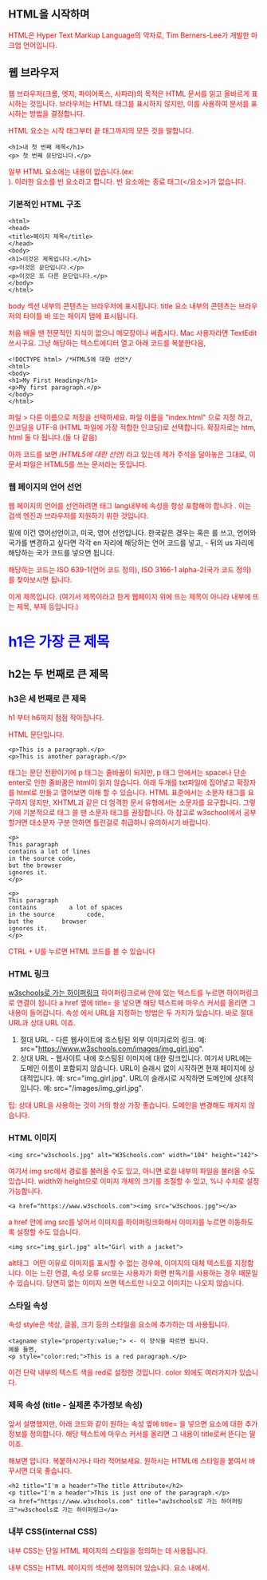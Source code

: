 ## HTML을 시작하며

HTML은 Hyper Text Markup Language의 약자로, Tim Berners-Lee가 개발한 마크업 언어입니다.


## 웹 브라우저

  웹 브라우저(크롬, 엣지, 파이어폭스, 사파리)의 목적은 HTML 문서를 읽고 올바르게 표시하는 것입니다.
  브라우저는 HTML 태그를 표시하지 않지만, 이를 사용하여 문서를 표시하는 방법을 결정합니다.

  HTML 요소는 시작 태그부터 끝 태그까지의 모든 것을 말합니다.

    <h1>내 첫 번째 제목</h1>
    <p> 첫 번째 문단입니다.</p>

  일부 HTML 요소에는 내용이 없습니다.(ex: <br>).
  이러한 요소를 빈 요소라고 합니다. 빈 요소에는 종료 태그(</요소>)가 없습니다.


### 기본적인 HTML 구조
  
    <html>
    <head>
    <title>페이지 제목</title>
    </head>
    <body>
    <h1>이것은 제목입니다.</h1>  
    <p>이것은 문단입니다.</p>
    <p>이것은 또 다른 문단입니다.</p>
    </body>
    </html>

  body 섹션 내부의 콘텐츠는 브라우저에 표시됩니다.
  title 요소 내부의 콘텐츠는 브라우저의 타이틀 바 또는 페이지 탭에 표시됩니다.

  처음 배울 땐 전문적인 지식이 없으니 메모장이나 써줍시다.
  Mac 사용자라면 TextEdit 쓰시구요.
  그냥 해당하는 텍스트에디터 열고 아래 코드를 복붙한다음,

    <!DOCTYPE html> /*HTML5에 대한 선언*/
    <html>
    <body>
    <h1>My First Heading</h1>
    <p>My first paragraph.</p>
    </body>
    </html>

  파일 > 다른 이름으로 저장을 선택하세요.
  파일 이름을 "index.html" 으로 지정 하고, 인코딩을 UTF-8 (HTML 파일에 가장 적합한 인코딩)로 선택합니다.
  확장자로는 htm, html 둘 다 됩니다.(둘 다 같음)

  아까 코드를 보면  <!DOCTYPE html> /*HTML5에 대한 선언*/ 라고 있는데 제가 주석을 달아놓은 그대로, 이 문서 파일은 HTML5를 쓰는 문서라는 뜻입니다.

### 웹 페이지의 언어 선언

  웹 페이지의 언어를 선언하려면 태그 lang내부에 속성을 항상 포함해야 합니다 . 이는 검색 엔진과 브라우저를 지원하기 위한 것입니다.
  <!DOCTYPE html> 밑에 <html lang="en"> 이건 영어선언이고, <html lang="en-US"> 미국, 영어 선언입니다. 한국같은 경우는 <html lang="ko"> 혹은 <html lang="ko-kr">를   쓰고, 언어와 국가를 변경하고 싶다면 각각 en 자리에 해당하는 언어 코드를 넣고, - 뒤의 us 자리에 해당하는 국가 코드를 넣으면 됩니다.
  해당하는 코드는 ISO 639-1(언어 코드 정의), ISO 3166-1 alpha-2(국가 코드 정의) 를 찾아보시면 됩니다.

  이게 제목입니다. (여기서 제목이라고 한게 웹페이지 위에 뜨는 제목이 아니라 내부에 뜨는 제목, 부제 등입니다.)

  <h1>h1은 가장 큰 제목</h1>
  <h2>h2는 두 번째로 큰 제목</h2>
  <h3>h3은 세 번째로 큰 제목</h3>

  h1 부터 h6까지 점점 작아집니다.

  HTML 문단입니다.

    <p>This is a paragraph.</p>
    <p>This is another paragraph.</p>

  <p> 태그는 문단 전환이기에 p 태그는 줄바꿈이 되지만, p 태그 안에서는 space나 단순 enter로 인한 줄바꿈은 html이 읽지 않습니다.
  아래 두개를 txt파일에 집어넣고 확장자를 html로 만들고 열어보면 이해 할 수 있습니다.
  HTML 표준에서는 소문자 태그를 요구하지 않지만, XHTML과 같은 더 엄격한 문서 유형에서는 소문자를 요구합니다.
  그렇기에 기본적으로 태그 쓸 땐 소문자 태그를 권장합니다. 아 참고로 w3school에서 공부할거면 대소문자 구분 안하면 틀린걸로 취급하니 유의하시기 바랍니다.


    <p>
    This paragraph
    contains a lot of lines
    in the source code,
    but the browser
    ignores it.
    </p>

    <p>
    This paragraph
    contains         a lot of spaces
    in the source         code,
    but the        browser
    ignores it.
    </p>
  
  CTRL + U를 누르면 HTML 코드를 볼 수 있습니다

### HTML 링크

  <a href="https://www.w3schools.com">w3schools로 가는 하이퍼링크</a>
  하이퍼링크로써 안에 있는 텍스트를 누르면 하이퍼링크로 연결이 됩니다
  a href 옆에 title= 을 넣으면 해당 텍스트에 마우스 커서를 올리면 그 내용이 들어갑니다.
  속성 에서 URL을 지정하는 방법은 두 가지가 있습니다. 바로 절대 URL과 상대 URL 이죠.

  1. 절대 URL - 다른 웹사이트에 호스팅된 외부 이미지로의 링크. 예: src="https://www.w3schools.com/images/img_girl.jpg".
  2. 상대 URL - 웹사이트 내에 호스팅된 이미지에 대한 링크입니다. 여기서 URL에는 도메인 이름이 포함되지 않습니다. URL이 슬래시 없이 시작하면 현재 페이지에 상대적입니다. 예: src="img_girl.jpg". URL이 슬래시로 시작하면 도메인에 상대적입니다. 예: src="/images/img_girl.jpg".

  팁: 상대 URL을 사용하는 것이 거의 항상 가장 좋습니다. 도메인을 변경해도 깨지지 않습니다.

  
### HTML 이미지

    <img src="w3schools.jpg" alt="W3Schools.com" width="104" height="142">
  여기서 img src에서 경로를 불러올 수도 있고, 아니면 로컬 내부의 파일을 불러올 수도 있습니다.
  width와 height으로 이미지 개체의 크기를 조절할 수 있고, %나 수치로 설정 가능합니다.

    <a href="https://www.w3schools.com"><img src="w3schoos.jpg"></a>
  a href 안에 img src를 넣어서 이미지를 하이퍼링크화해서 이미지를 누르면 이동하도록 설정할 수도 있습니다.

  
    <img src="img_girl.jpg" alt="Girl with a jacket">  
  
  alt태그 <img> 어떤 이유로 이미지를 표시할 수 없는 경우에, 이미지의 대체 텍스트를 지정합니다.
  이는 느린 연결, 속성 오류 src또는 사용자가 화면 판독기를 사용하는 경우 때문일 수 있습니다.
  당연히 없는 이미지 쓰면 텍스트만 나오고 이미지는 나오지 않습니다.

### 스타일 속성
  
  속성 style은 색상, 글꼴, 크기 등의 스타일을 요소에 추가하는 데 사용됩니다.
      
    <tagname style="property:value;"> <- 이 양식을 따르면 됩니다.
    예를 들면,
    <p style="color:red;">This is a red paragraph.</p>
    
  이건 단락 내부의 텍스트 색을 red로 설정한 것입니다. color 외에도 여러가지가 있습니다.
  
### 제목 속성 (title - 실제론 추가정보 속성)

  앞서 설명했지만, 아래 코드와 같이 원하는 속성 옆에 title= 을 넣으면 요소에 대한 추가 정보를 정의합니다.
  해당 텍스트에 마우스 커서를 올리면 그 내용이 title로써 뜬다는 말이죠.
  
  해보면 압니다. 복붙하시거나 따라 적어보세요. 원하시는 HTML에 스타일을 붙여서 바꾸시면 더욱 좋습니다.
  
    <h2 title="I'm a header">The title Attribute</h2>
    <p title="I'm a header">This is just one of the paragraph.</p>
    <a href="https://www.w3schools.com" title="aw3schools로 가는 하이퍼링크">w3schools로 가는 하이퍼링크</a>

### 내부 CSS(internal CSS)
  내부 CSS는 단일 HTML 페이지의 스타일을 정의하는 데 사용됩니다.

  내부 CSS는 HTML 페이지의 섹션에 정의되어 있습니다. 요소 내에서.<head><style>

  다음 예제에서는 모든 요소의 텍스트 색상을 설정합니다 (해당 페이지에서) 파란색으로, 모든 요소의 텍스트 색상을 빨강. 또한 페이지는 "powderblue" 배경으로 표시됩니다. 색: <h1><p>
   
    <!DOCTYPE html>
    <html>
    <head>
    <style>
    body {background-color: powderblue;}  
    h1 {color: blue;}
    p {color: red;}
    </style>
    </head>
    <body>

    <h1>This is a heading</h1>
    <p>This is a paragraph.</p>

    </body>
    </html>

### 외부 CSS(external CSS)
  외부 스타일시트는 많은 HTML 페이지의 스타일을 정의하는 데 사용됩니다.
  외부 스타일 시트를 사용하려면 각 HTML 페이지의 섹션에 링크를 추가합니다.

    <!DOCTYPE html>
    <html>
    <head>
      <link rel="stylesheet" href="styles.css">
    </head>
    <body>

      <h1>This is a heading</h1>
      <p>This is a paragraph.</p>

    </body>
    </html>
  외부 스타일시트는 모든 텍스트 편집기에서 작성할 수 있습니다.
  파일에는 어떤 것도 포함되어서는 안 됩니다. HTML 코드이며 .css 확장자로 저장해야 합니다.

